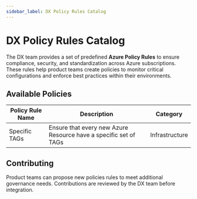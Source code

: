 ```yaml
---
sidebar_label: DX Policy Rules Catalog
---
```


# DX Policy Rules Catalog

The DX team provides a set of predefined **Azure Policy Rules** to ensure compliance, security, and standardization across Azure subscriptions. These rules help product teams create policies to monitor critical configurations and enforce best practices within their environments.

## Available Policies

| Policy Rule Name | Description | Category |
|------------|-------------|----------|
| Specific TAGs | Ensure that every new Azure Resource have a specific set of TAGs | Infrastructure |

## Contributing

Product teams can propose new policies rules to meet additional governance needs. Contributions are reviewed by the DX team before integration.
